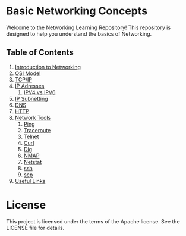 # Basic Networking Concepts

Welcome to the Networking Learning Repository! This repository is designed to help you understand the basics of Networking.

## Table of Contents
1. [Introduction to Networking](./basic-networking.md)
2. [OSI Model](./osi-model.md)
3. [TCP/IP](./tcp-ip.md)
4. [IP Adresses](./ip-addresses.md)
    1. [IPV4 vs IPV6](./IPv4vsIPV6.md)
6. [IP Subnetting](./subnetting.md)
7. [DNS](./dns.md)
8. [HTTP](./http.md)
9. [Network Tools](./ping.md)
   1. [Ping](./ping.md)
   2. [Traceroute](./traceroute.md)
   3. [Telnet](./telnet.md)
   4. [Curl](./curl.md)
   5. [Dig](./dig.md)
   6. [NMAP](./nmap.md)
   7. [Netstat](./netstat.md)
   8. [ssh](./ssh.md)
   9. [scp](./scp.md)
10. [Useful Links](./useful-links.md)

# License
This project is licensed under the terms of the Apache license. See the LICENSE file for details.
